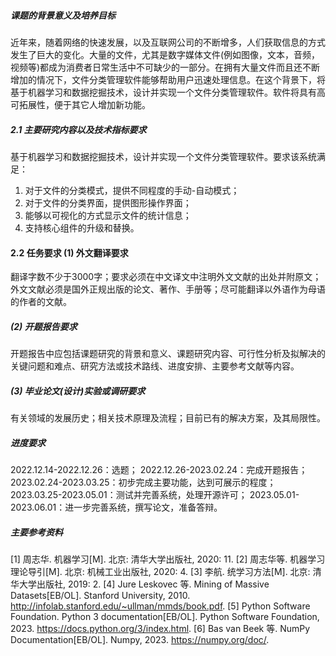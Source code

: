 ##### 课题的背景意义及培养目标

近年来，随着网络的快速发展，以及互联网公司的不断增多，人们获取信息的方式发生了巨大的变化。大量的文件，尤其是数字媒体文件(例如图像，文本，音频，视频等)都成为消费者日常生活中不可缺少的一部分。在拥有大量文件而且还不断增加的情况下，文件分类管理软件能够帮助用户迅速处理信息。在这个背景下，将基于机器学习和数据挖掘技术，设计并实现一个文件分类管理软件。软件将具有高可拓展性，便于其它人增加新功能。

##### 2.1 主要研究内容以及技术指标要求

基于机器学习和数据挖掘技术，设计并实现一个文件分类管理软件。要求该系统满足：
1. 对于文件的分类模式，提供不同程度的手动-自动模式；
2. 对于文件的分类界面，提供图形操作界面；
3. 能够以可视化的方式显示文件的统计信息；
4. 支持核心组件的升级和替换。

#### 2.2 任务要求 (1) 外文翻译要求

翻译字数不少于3000字；要求必须在中文译文中注明外文文献的出处并附原文；外文文献必须是国外正规出版的论文、著作、手册等；尽可能翻译以外语作为母语的作者的文献。

##### (2) 开题报告要求

开题报告中应包括课题研究的背景和意义、课题研究内容、可行性分析及拟解决的关键问题和难点、研究方法或技术路线、进度安排、主要参考文献等内容。

##### (3) 毕业论文(设计)实验或调研要求

有关领域的发展历史；相关技术原理及流程；目前已有的解决方案，及其局限性。

##### 进度要求

2022.12.14-2022.12.26：选题；
2022.12.26-2023.02.24：完成开题报告；
2023.02.24-2023.03.25：初步完成主要功能，达到可展示的程度；
2023.03.25-2023.05.01：测试并完善系统，处理开源许可；
2023.05.01-2023.06.01：进一步完善系统，撰写论文，准备答辩。

##### 主要参考资料

[1] 周志华. 机器学习[M]. 北京: 清华大学出版社, 2020: 11.
[2] 周志华等. 机器学习理论导引[M]. 北京: 机械工业出版社, 2020: 4.
[3] 李航. 统学习方法[M]. 北京: 清华大学出版社, 2019: 2.
[4] Jure Leskovec 等. Mining of Massive Datasets[EB/OL]. Stanford University, 2010. http://infolab.stanford.edu/~ullman/mmds/book.pdf.
[5] Python Software Foundation. Python 3 documentation[EB/OL]. Python Software Foundation, 2023. https://docs.python.org/3/index.html.
[6] Bas van Beek 等. NumPy Documentation[EB/OL]. Numpy, 2023. https://numpy.org/doc/.

